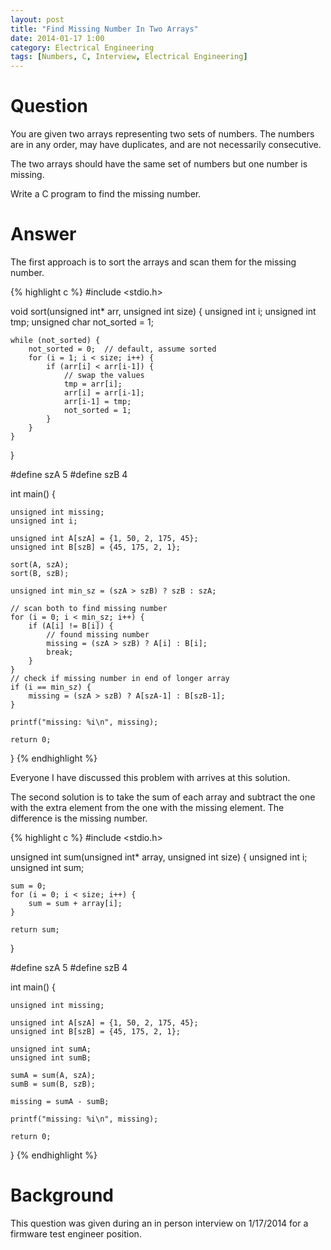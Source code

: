 ```yaml
---
layout: post
title: "Find Missing Number In Two Arrays"
date: 2014-01-17 1:00
category: Electrical Engineering
tags: [Numbers, C, Interview, Electrical Engineering]
---
```


# Question

You are given two arrays representing two sets of numbers.
The numbers are in any order, may have duplicates, and are
not necessarily consecutive.

The two arrays should have the same set of numbers but one
number is missing.

Write a C program to find the missing number.

# Answer

The first approach is to sort the arrays and scan them for
the missing number.

{% highlight c %}
#include <stdio.h>

void sort(unsigned int* arr, unsigned int size) {
    unsigned int i;
    unsigned int tmp;
    unsigned char not_sorted = 1;

    while (not_sorted) {
        not_sorted = 0;  // default, assume sorted
        for (i = 1; i < size; i++) {
            if (arr[i] < arr[i-1]) {
                // swap the values
                tmp = arr[i];
                arr[i] = arr[i-1];
                arr[i-1] = tmp;
                not_sorted = 1;
            }
        }
    }
}

#define szA 5
#define szB 4

int main() {

    unsigned int missing;
    unsigned int i;

    unsigned int A[szA] = {1, 50, 2, 175, 45};
    unsigned int B[szB] = {45, 175, 2, 1};

    sort(A, szA);
    sort(B, szB);

    unsigned int min_sz = (szA > szB) ? szB : szA;

    // scan both to find missing number
    for (i = 0; i < min_sz; i++) {
        if (A[i] != B[i]) {
            // found missing number
            missing = (szA > szB) ? A[i] : B[i];
            break;
        }
    }
    // check if missing number in end of longer array
    if (i == min_sz) {
        missing = (szA > szB) ? A[szA-1] : B[szB-1];
    }

    printf("missing: %i\n", missing);

    return 0;
}
{% endhighlight %}

Everyone I have discussed this problem with arrives at this solution.

The second solution is to take the sum of each array and subtract
the one with the extra element from the one with the missing
element.  The difference is the missing number.

{% highlight c %}
#include <stdio.h>

unsigned int sum(unsigned int* array, unsigned int size) {
	unsigned int i;
	unsigned int sum;

	sum = 0;
	for (i = 0; i < size; i++) {
		sum = sum + array[i];	
	}

	return sum;
}

#define szA 5
#define szB 4

int main() {

	unsigned int missing;

	unsigned int A[szA] = {1, 50, 2, 175, 45};
	unsigned int B[szB] = {45, 175, 2, 1};

	unsigned int sumA;	
	unsigned int sumB;	

	sumA = sum(A, szA);
	sumB = sum(B, szB);

	missing = sumA - sumB;

	printf("missing: %i\n", missing);

	return 0;
}
{% endhighlight %}

# Background

This question was given during an in person interview on 1/17/2014 for
a firmware test engineer position.

